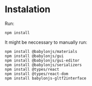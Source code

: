 # Instalation


Run:

```
npm install
```

It might be neccessary to manually run:

```
npm install @babylonjs/materials
npm install @babylonjs/gui
npm install @babylonjs/gui-editor
npm install @babylonjs/serializers
npm install @types/react
npm install @types/react-dom
npm install babylonjs-gltf2interface
```
